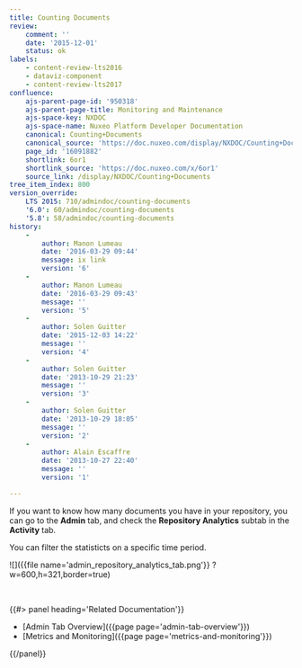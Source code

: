 ```yaml
---
title: Counting Documents
review:
    comment: ''
    date: '2015-12-01'
    status: ok
labels:
    - content-review-lts2016
    - dataviz-component
    - content-review-lts2017
confluence:
    ajs-parent-page-id: '950318'
    ajs-parent-page-title: Monitoring and Maintenance
    ajs-space-key: NXDOC
    ajs-space-name: Nuxeo Platform Developer Documentation
    canonical: Counting+Documents
    canonical_source: 'https://doc.nuxeo.com/display/NXDOC/Counting+Documents'
    page_id: '16091882'
    shortlink: 6or1
    shortlink_source: 'https://doc.nuxeo.com/x/6or1'
    source_link: /display/NXDOC/Counting+Documents
tree_item_index: 800
version_override:
    LTS 2015: 710/admindoc/counting-documents
    '6.0': 60/admindoc/counting-documents
    '5.8': 58/admindoc/counting-documents
history:
    - 
        author: Manon Lumeau
        date: '2016-03-29 09:44'
        message: ix link
        version: '6'
    - 
        author: Manon Lumeau
        date: '2016-03-29 09:43'
        message: ''
        version: '5'
    - 
        author: Solen Guitter
        date: '2015-12-03 14:22'
        message: ''
        version: '4'
    - 
        author: Solen Guitter
        date: '2013-10-29 21:23'
        message: ''
        version: '3'
    - 
        author: Solen Guitter
        date: '2013-10-29 18:05'
        message: ''
        version: '2'
    - 
        author: Alain Escaffre
        date: '2013-10-27 22:40'
        message: ''
        version: '1'

---
```

If you want to know how many documents you have in your repository, you can go to the **Admin** tab, and check the **Repository Analytics** subtab in the **Activity** tab.

You can filter the statisticts on a specific time period.

![]({{file name='admin_repository_analytics_tab.png'}} ?w=600,h=321,border=true)

&nbsp;

<div class="row" data-equalizer data-equalize-on="medium"><div class="column medium-6">{{#> panel heading='Related Documentation'}}

- [Admin Tab Overview]({{page page='admin-tab-overview'}})
- [Metrics and Monitoring]({{page page='metrics-and-monitoring'}})

{{/panel}}</div><div class="column medium-6">

&nbsp;

</div></div>
